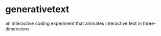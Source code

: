 # generativetext
an interactive coding experiment that animates interactive text in three-dimensions
